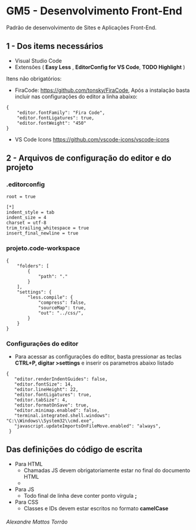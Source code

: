 # GM5 - Desenvolvimento Front-End

Padrão de desenvolvimento de Sites e Aplicações Front-End.

## 1 - Dos items necessários

- Visual Studio Code
- Extensões ( **Easy Less** , **EditorConfig for VS Code**, **TODO Highlight** )

Itens não obrigatórios:
- FiraCode: https://github.com/tonsky/FiraCode, Após a instalação basta incluir nas configurações do editor a linha abaixo:

```
{
	"editor.fontFamily": "Fira Code",
	"editor.fontLigatures": true,
	"editor.fontWeight": "450"
}
```

- VS Code Icons https://github.com/vscode-icons/vscode-icons


## 2 - Arquivos de configuração do editor e do projeto

### .editorconfig
```
root = true

[*]
indent_style = tab
indent_size = 4
charset = utf-8
trim_trailing_whitespace = true
insert_final_newline = true

```

### projeto.code-workspace
```
{
    "folders": [
        {
            "path": "."
        }
    ],
    "settings": {
        "less.compile": {
            "compress": false,
            "sourceMap": true,
            "out": "../css/",
        }
    }
}
```
### Configurações do editor
- Para acessar as configurações do editor, basta pressionar as teclas **CTRL+P, digitar >settings** e inserir os parametros abaixo listado
```
{
   "editor.renderIndentGuides": false,
   "editor.fontSize": 14,
   "editor.lineHeight": 22,
   "editor.fontLigatures": true,
   "editor.tabSize": 4,
   "editor.formatOnSave": true,
   "editor.minimap.enabled": false,
   "terminal.integrated.shell.windows": "C:\\Windows\\System32\\cmd.exe",
   "javascript.updateImportsOnFileMove.enabled": "always",
 }

```
## Das definições do código de escrita
- Para HTML
	- Chamadas JS devem obrigatoriamente estar no final do documento HTML
	-
- Para JS
	- Todo final de linha deve conter ponto vírgula **;**
- Para CSS
	- Classes e IDs devem estar escritos no formato **camelCase**

###### Alexandre Mattos Torrão
